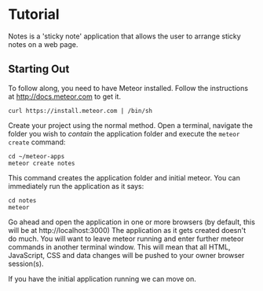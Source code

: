 Tutorial
========

Notes is a 'sticky note' application that allows the user to arrange sticky notes on a web page. 

Starting Out
------------

To follow along, you need to have Meteor installed. Follow the instructions at http://docs.meteor.com to get it. 

    curl https://install.meteor.com | /bin/sh 

Create your project using the normal method. Open a terminal, navigate the folder you wish to *contain* the application folder and execute the `meteor create` command:

    cd ~/meteor-apps
    meteor create notes

This command creates the application folder and initial meteor. You can immediately run the application as it says:
    
    cd notes
    meteor

Go ahead and open the application in one or more browsers (by default, this will be at http://localhost:3000) The application as it gets created doesn't do much. You will want to leave meteor running and enter further meteor commands in another terminal window. This will mean that all HTML, JavaScript, CSS and data changes will be pushed to your owner browser session(s). 

If you have the initial application running we can move on. 

